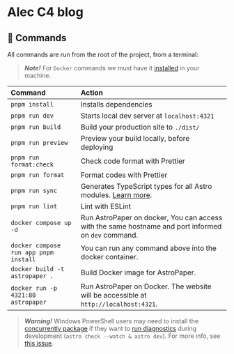# Alec C4 blog

## 🧞 Commands

All commands are run from the root of the project, from a terminal:

> **_Note!_** For `Docker` commands we must have it [installed](https://docs.docker.com/engine/install/) in your machine.

| Command                               | Action                                                                                                                           |
| :------------------------------------ | :------------------------------------------------------------------------------------------------------------------------------- |
| `pnpm install`                        | Installs dependencies                                                                                                            |
| `pnpm run dev`                        | Starts local dev server at `localhost:4321`                                                                                      |
| `pnpm run build`                      | Build your production site to `./dist/`                                                                                          |
| `pnpm run preview`                    | Preview your build locally, before deploying                                                                                     |
| `pnpm run format:check`               | Check code format with Prettier                                                                                                  |
| `pnpm run format`                     | Format codes with Prettier                                                                                                       |
| `pnpm run sync`                       | Generates TypeScript types for all Astro modules. [Learn more](https://docs.astro.build/en/reference/cli-reference/#astro-sync). |
| `pnpm run lint`                       | Lint with ESLint                                                                                                                 |
| `docker compose up -d`                | Run AstroPaper on docker, You can access with the same hostname and port informed on `dev` command.                              |
| `docker compose run app pnpm install` | You can run any command above into the docker container.                                                                         |
| `docker build -t astropaper .`        | Build Docker image for AstroPaper.                                                                                               |
| `docker run -p 4321:80 astropaper`    | Run AstroPaper on Docker. The website will be accessible at `http://localhost:4321`.                                             |

> **_Warning!_** Windows PowerShell users may need to install the [concurrently package](https://www.npmjs.com/package/concurrently) if they want to [run diagnostics](https://docs.astro.build/en/reference/cli-reference/#astro-check) during development (`astro check --watch & astro dev`). For more info, see [this issue](https://github.com/satnaing/astro-paper/issues/113).
